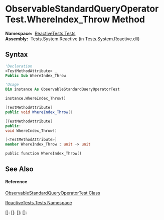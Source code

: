 # ObservableStandardQueryOperatorTest.WhereIndex\_Throw Method

**Namespace:**  [ReactiveTests.Tests](ReactiveTests.Tests\ReactiveTests.Tests.md)  
**Assembly:**  Tests.System.Reactive (in Tests.System.Reactive.dll)

## Syntax

```vb
'Declaration
<TestMethodAttribute> _
Public Sub WhereIndex_Throw
```

```vb
'Usage
Dim instance As ObservableStandardQueryOperatorTest

instance.WhereIndex_Throw()
```

```csharp
[TestMethodAttribute]
public void WhereIndex_Throw()
```

```c++
[TestMethodAttribute]
public:
void WhereIndex_Throw()
```

```fsharp
[<TestMethodAttribute>]
member WhereIndex_Throw : unit -> unit 
```

```jscript
public function WhereIndex_Throw()
```

## See Also

#### Reference

[ObservableStandardQueryOperatorTest Class](ObservableStandardQueryOperatorTest\ObservableStandardQueryOperatorTest.md)

[ReactiveTests.Tests Namespace](ReactiveTests.Tests\ReactiveTests.Tests.md)

[]: 
[]: 
[]: 
[]: 